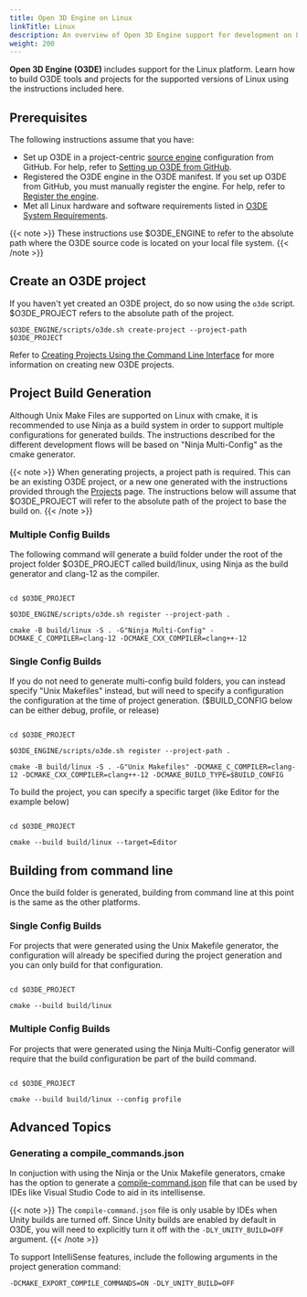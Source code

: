 ```yaml
---
title: Open 3D Engine on Linux
linkTitle: Linux
description: An overview of Open 3D Engine support for development on Linux.
weight: 200
---
```


**Open 3D Engine (O3DE)** includes support for the Linux platform. Learn how to build O3DE tools and projects for the supported versions of Linux using the instructions included here.

## Prerequisites

The following instructions assume that you have:

* Set up O3DE in a project-centric [source engine](/docs/user-guide/appendix/glossary#source-engine) configuration from GitHub. For help, refer to [Setting up O3DE from GitHub](/docs/welcome-guide/setup/setup-from-github).
* Registered the O3DE engine in the O3DE manifest. If you set up O3DE from GitHub, you must manually register the engine. For help, refer to [Register the engine](/docs/welcome-guide/setup/setup-from-github/#register-the-engine).
* Met all Linux hardware and software requirements listed in [O3DE System Requirements](/docs/welcome-guide/requirements).

{{< note >}}
These instructions use $O3DE_ENGINE to refer to the absolute path where the O3DE source code is located on your local file system. 
{{< /note >}}

## Create an O3DE project

If you haven't yet created an O3DE project, do so now using the `o3de` script. $O3DE_PROJECT refers to the absolute path of the project.

```shell
$O3DE_ENGINE/scripts/o3de.sh create-project --project-path $O3DE_PROJECT
```

Refer to [Creating Projects Using the Command Line Interface](/docs/welcome-guide/create/creating-projects-using-cli) for more information on creating new O3DE projects.

## Project Build Generation

Although Unix Make Files are supported on Linux with cmake, it is recommended to use Ninja as a build system in order to support multiple configurations for generated builds. The instructions described for the different development flows will be based on "Ninja Multi-Config" as the cmake generator.

{{< note >}}
When generating projects, a project path is required. This can be an existing O3DE project, or a new one generated with the instructions provided through the [Projects](docs/user-guide/project-config) page. The instructions below will assume that $O3DE_PROJECT will refer to the absolute path of the project to base the build on. 
{{< /note >}}


### Multiple Config Builds
The following command will generate a build folder under the root of the project folder $O3DE_PROJECT called build/linux, using Ninja as the build generator and clang-12 as the compiler.

```shell

cd $O3DE_PROJECT

$O3DE_ENGINE/scripts/o3de.sh register --project-path .

cmake -B build/linux -S . -G"Ninja Multi-Config" -DCMAKE_C_COMPILER=clang-12 -DCMAKE_CXX_COMPILER=clang++-12 

```

### Single Config Builds

If you do not need to generate multi-config build folders, you can instead specify "Unix Makefiles" instead, but will need to specify a configuration the configuration at the time of project generation. ($BUILD_CONFIG below can be either debug, profile, or release)

```shell

cd $O3DE_PROJECT

$O3DE_ENGINE/scripts/o3de.sh register --project-path .

cmake -B build/linux -S . -G"Unix Makefiles" -DCMAKE_C_COMPILER=clang-12 -DCMAKE_CXX_COMPILER=clang++-12 -DCMAKE_BUILD_TYPE=$BUILD_CONFIG

```

To build the project, you can specify a specific target (like Editor for the example below)

```shell

cd $O3DE_PROJECT

cmake --build build/linux --target=Editor
```


## Building from command line

Once the build folder is generated, building from command line at this point is the same as the other platforms. 

### Single Config Builds

For projects that were generated using the Unix Makefile generator, the configuration will already be specified during the project generation and you can only build for that configuration.

```shell

cd $O3DE_PROJECT

cmake --build build/linux 
```


### Multiple Config Builds

For projects that were generated using the Ninja Multi-Config generator will require that the build configuration be part of the build command.

```shell

cd $O3DE_PROJECT

cmake --build build/linux --config profile
```

## Advanced Topics

### Generating a compile_commands.json 

In conjuction with using the Ninja or the Unix Makefile generators, cmake has the option to generate a [compile-command.json](https://clang.llvm.org/docs/JSONCompilationDatabase.html) file that can be used by IDEs like Visual Studio Code to aid in its intellisense. 

{{< note >}}
The `compile-command.json` file is only usable by IDEs when Unity builds are turned off. Since Unity builds are enabled by default in O3DE, you will need to explicitly turn it off with the `-DLY_UNITY_BUILD=OFF` argument.
{{< /note >}}

To support IntelliSense features, include the following arguments in the project generation command:

```shell
-DCMAKE_EXPORT_COMPILE_COMMANDS=ON -DLY_UNITY_BUILD=OFF
```



